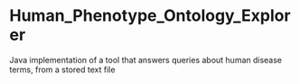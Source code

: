 # Human_Phenotype_Ontology_Explorer
Java implementation of a tool that answers queries about human disease terms, from a stored text file
